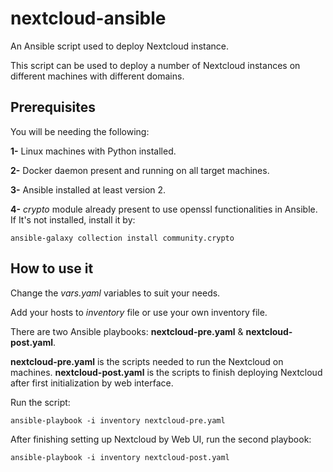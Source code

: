 # nextcloud-ansible

An Ansible script used to deploy Nextcloud instance.

This script can be used to deploy a number of Nextcloud instances on different machines with different domains.

## Prerequisites
You will be needing the following:

**1-** Linux machines with Python installed.

**2-** Docker daemon present and running on all target machines.

**3-** Ansible installed at least version 2.

**4-** *crypto* module already present to use openssl functionalities in Ansible.
If It's not installed, install it by:
```
ansible-galaxy collection install community.crypto
```

## How to use it
Change the *vars.yaml* variables to suit your needs.

Add your hosts to *inventory* file or use your own inventory file.

There are two Ansible playbooks: **nextcloud-pre.yaml** & **nextcloud-post.yaml**.

**nextcloud-pre.yaml** is the scripts needed to run the Nextcloud on machines.
**nextcloud-post.yaml** is the scripts to finish deploying Nextcloud after first initialization by web interface.

Run the script:
```
ansible-playbook -i inventory nextcloud-pre.yaml
```
After finishing setting up Nextcloud by Web UI, run the second playbook:
```
ansible-playbook -i inventory nextcloud-post.yaml
```
